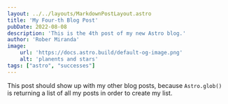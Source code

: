 ```yaml
---
layout: ../../layouts/MarkdownPostLayout.astro
title: 'My Four-th Blog Post'
pubDate: 2022-08-08
description: 'This is the 4th post of my new Astro blog.'
author: 'Rober Miranda'
image:
    url: 'https://docs.astro.build/default-og-image.png'
    alt: 'planents and stars'
tags: ["astro", "successes"]
---
```


This post should show up with my other blog posts, because `Astro.glob()` is returning a list of all my posts in order to create my list.